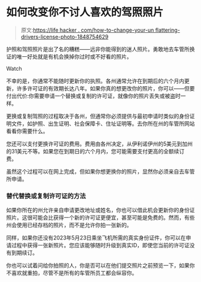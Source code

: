 # 如何改变你不讨人喜欢的驾照照片

> 原文:[https://life hacker . com/how-to-change-your-un flattering-drivers-license-photo-1848754629](https://lifehacker.com/how-to-change-your-unflattering-drivers-license-photo-1848754629)

护照和驾照照片是出了名的糟糕——远非你能得到的迷人照片。勇敢地去车管所换证的唯一好处就是有机会换掉你过时或不好看的照片。

Watch

不幸的是，你通常不能随时更新你的执照。各州通常允许在到期后的六个月内更新，许多许可证的有效期长达八年。如果你真的想更改你的照片，你可以——但要付出代价:你需要申请一个替换或复制的许可证，就像你的照片丢失或被盗时一样。

更换或复制驾照的过程取决于各州，但通常你必须提供与最初申请时类似的身份证明文件，如护照、出生证明、社会保障卡、住址证明等。去你所在州的车管所网站 看看你需要什么。

您还可以支付更换许可证的费用。费用由各州决定，从伊利诺伊州的5美元到加州的31美元不等。如果您在到期日的六个月内，您可能需要支付更高的全额续订费。

虽然这个过程可以在网上完成，但如果你想更换你的照片，显然你必须亲自去车管所申请。

### 替代替换或复制许可证的方法

如果你所在的州允许亲自申请更改地址或姓名，你也可以借此机会更新你的身份证照片。这很可能会比获得一个新的许可证更便宜，甚至可能是免费的。然而，有些州会使用已经存档的照片，而不是允许你拍一张新的。

同样，如果你还没有2023年5月23日乘坐飞机所需的真实身份证件，你可以在申请过程中获得一张新照片。您应该能够随时升级到真实ID，即使您当前的许可证没有到期续订。

你也可以试着问给你拍照的人，你是否可以在他们提交照片之前预览一下，如果你不喜欢就重拍，尽管不是所有的车管所员工都会纵容你。